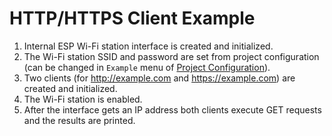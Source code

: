 # HTTP/HTTPS Client Example

1. Internal ESP Wi-Fi station interface is created and initialized.
2. The Wi-Fi station SSID and password are set from project configuration (can be changed in `Example` menu of [Project Configuration](https://docs.espressif.com/projects/esp-idf/en/latest/esp32/api-reference/kconfig.html)).
3. Two clients (for http://example.com and https://example.com) are created and initialized.
4. The Wi-Fi station is enabled.
5. After the interface gets an IP address both clients execute GET requests and the results are printed.